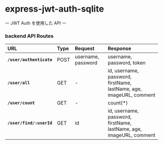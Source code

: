 # express-jwt-auth-sqlite
ー JWT Auth を使用した API ー

### backend API Routes

|URL|Type|Request|Response
|:---|:---|:-----|:-----|
|**`/user/authenticate`**|POST|username, password|username, password, token
|**`/user/all`**|GET|-|id, username, password, firstName, lastName, age, imageURL, comment
|**`/user/count`**|GET|-|count(*)
|**`/user/find/:userId`**|GET|id|id, username, password, firstName, lastName, age, imageURL, comment
